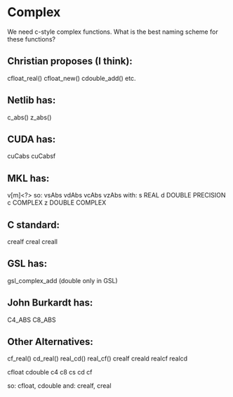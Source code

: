 # Complex

We need c-style complex functions. What is the best naming
scheme for these functions?

## Christian proposes (I think):
cfloat_real()
cfloat_new()
cdouble_add()
etc.

## Netlib has:
c_abs()
z_abs()

## CUDA has:
cuCabs
cuCabsf

## MKL has:
v[m]<?><name><mod>
so: 
vsAbs
vdAbs
vcAbs
vzAbs
with: s REAL d DOUBLE PRECISION c COMPLEX z DOUBLE COMPLEX 

## C standard:
crealf
creal
creall

## GSL has:
gsl_complex_add (double only in GSL)

##  John Burkardt has:
C4_ABS
C8_ABS

## Other Alternatives:
cf_real()
cd_real()
real_cd()
real_cf()
crealf
creald
realcf
realcd

cfloat
cdouble
c4
c8
cs
cd
cf

so:
cfloat, cdouble
and:
crealf, creal

